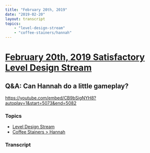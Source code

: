 ```yaml
---
title: "February 20th, 2019"
date: "2019-02-20"
layout: transcript
topics: 
    - "level-design-stream"
    - "coffee-stainers/hannah"
---
```

# [February 20th, 2019 Satisfactory Level Design Stream](../2019-02-20.md)
## Q&A: Can Hannah do a little gameplay?
https://youtube.com/embed/CB9bSigNYH8?autoplay=1&start=5073&end=5082
### Topics
* [Level Design Stream](../topics/level-design-stream.md)
* [Coffee Stainers > Hannah](../topics/coffee-stainers/hannah.md)

### Transcript

> 
